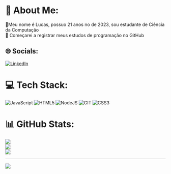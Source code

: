 # 💫 About Me:
🔭Meu nome é Lucas, possuo 21 anos no de 2023, sou estudante de Ciência da Computação<br>👯 Começarei a registrar meus estudos de programação no GitHub


## 🌐 Socials:
[![LinkedIn](https://img.shields.io/badge/LinkedIn-%230077B5.svg?logo=linkedin&logoColor=white)](https://linkedin.com/in/https://www.linkedin.com/in/lucasprog/) 

# 💻 Tech Stack:
![JavaScript](https://img.shields.io/badge/javascript-%23323330.svg?style=for-the-badge&logo=javascript&logoColor=%23F7DF1E) ![HTML5](https://img.shields.io/badge/html5-%23E34F26.svg?style=for-the-badge&logo=html5&logoColor=white) ![NodeJS](https://img.shields.io/badge/node.js-6DA55F?style=for-the-badge&logo=node.js&logoColor=white) ![GIT](https://img.shields.io/badge/Git-fc6d26?style=for-the-badge&logo=git&logoColor=white) ![CSS3](https://img.shields.io/badge/css3-%231572B6.svg?style=for-the-badge&logo=css3&logoColor=white)
# 📊 GitHub Stats:
![](https://github-readme-stats.vercel.app/api?username=Lc-Andre&theme=nightowl&hide_border=false&include_all_commits=false&count_private=false)<br/>
![](https://github-readme-streak-stats.herokuapp.com/?user=Lc-Andre&theme=nightowl&hide_border=false)<br/>
![](https://github-readme-stats.vercel.app/api/top-langs/?username=Lc-Andre&theme=nightowl&hide_border=false&include_all_commits=false&count_private=false&layout=compact)

---
[![](https://visitcount.itsvg.in/api?id=Lc-Andre&icon=9&color=11)](https://visitcount.itsvg.in)

<!-- Proudly created with GPRM ( https://gprm.itsvg.in ) -->